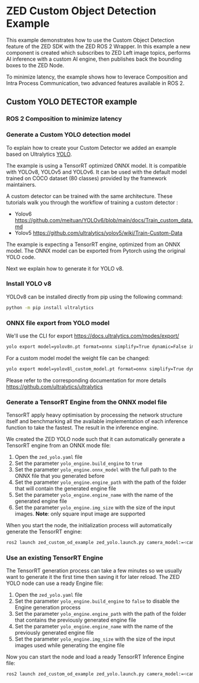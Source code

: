 # ZED Custom Object Detection Example

This example demonstrates how to use the Custom Object Detection feature of the ZED SDK with the ZED ROS 2 Wrapper.
In this example a new component is created which subscribes to ZED Left image topics, performs AI inference with a custom AI engine, then publishes back the bounding boxes to the ZED Node.

To minimize latency, the example shows how to leverace Composition and Intra Process Communication, two advanced features available in ROS 2.

## Custom YOLO DETECTOR example

### ROS 2 Composition to minimize latency

### Generate a Custom YOLO detection model

To explain how to create your Custom Detector we added an example based on Ultralytics [YOLO](https://docs.ultralytics.com/).

The example is using a TensorRT optimized ONNX model. It is compatible with YOLOv8, YOLOv5 and YOLOv6. It can be used with the default model trained on COCO dataset (80 classes) provided by the framework maintainers.

A custom detector can be trained with the same architecture. These tutorials walk you through the workflow of training a custom detector :

* Yolov6 https://github.com/meituan/YOLOv6/blob/main/docs/Train_custom_data.md
* Yolov5 https://github.com/ultralytics/yolov5/wiki/Train-Custom-Data

The example is expecting a TensorRT engine, optimized from an ONNX model. The ONNX model can be exported from Pytorch using the original YOLO code.

Next we explain how to generate it for YOLO v8.

### Install YOLO v8

YOLOv8 can be installed directly from pip using the following command:

```bash
python -m pip install ultralytics
```

### ONNX file export from YOLO model

We'll use the CLI for export https://docs.ultralytics.com/modes/export/

```bash
yolo export model=yolov8n.pt format=onnx simplify=True dynamic=False imgsz=608
```

For a custom model model the weight file can be changed:

```bash
yolo export model=yolov8l_custom_model.pt format=onnx simplify=True dynamic=False imgsz=512
```

Please refer to the corresponding documentation for more details https://github.com/ultralytics/ultralytics

### Generate a TensorRT Engine from the ONNX model file

TensorRT apply heavy optimisation by processing the network structure itself and benchmarking all the available implementation of each inference function to take the fastest. The result in the inference engine.

We created the ZED YOLO node such that it can automatically generate a TensorRT engine from an ONNX mode file:

1. Open the `zed_yolo.yaml` file
2. Set the parameter `yolo_engine.build_engine` to `true`
3. Set the parameter `yolo_engine.onnx_model` with the full path to the ONNX file that you generated before
4. Set the parameter `yolo_engine.engine_path` with the path of the folder that will contain the generated engine file
5. Set the parameter `yolo_engine.engine_name` with the name of the generated engine file
6. Set the parameter `yolo_engine.img_size` with the size of the input images. **Note**: only square input image are supported

When you start the node, the initialization process will automatically generate the TensorRT engine:

```bash
ros2 launch zed_custom_od_example zed_yolo.launch.py camera_model:=<camera_model>
```

### Use an existing TensorRT Engine

The TensorRT generation process can take a few minutes so we usually want to generate it the first time then saving it for later reload. The ZED YOLO node can use a ready Engine file:

1. Open the `zed_yolo.yaml` file
2. Set the parameter `yolo_engine.build_engine` to `false` to disable the Engine generation process
3. Set the parameter `yolo_engine.engine_path` with the path of the folder that contains the previously generated engine file
4. Set the parameter `yolo_engine.engine_name` with the name of the previously generated engine file
5. Set the parameter `yolo_engine.img_size` with the size of the input images used while generating the engine file

Now you can start the node and load a ready TensorRT Inference Engine file:

```bash
ros2 launch zed_custom_od_example zed_yolo.launch.py camera_model:=<camera_model>
```